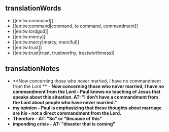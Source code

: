 ## translationWords

* [[en:tw:command]]
* [[en:tw:command|command, to command, commandment]]
* [[en:tw:lordgod]]
* [[en:tw:mercy]]
* [[en:tw:mercy|mercy, merciful]]
* [[en:tw:trust]]
* [[en:tw:trust|trust, trustworthy, trustworthiness]]

## translationNotes

* **Now concerning those who never married, I have no commandment from the Lord ** - <b>Now concerning those who never married, I have no commandment from the Lord <b>- Paul knows no teaching of Jesus that speaks about this situation. AT: "I don't have a commandment from the Lord about people who have never married."
* **my opinion** - Paul is emphasizing that these thoughts about marriage are his  - not a direct commandment from the Lord.
* **Therefore** - AT: "So" or "Because of this"
* **impending crisis** - AT: "disaster that is coming"
